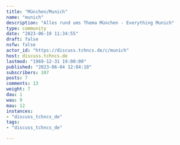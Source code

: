 ```yaml
---
title: "München/Munich" 
name: "munich"
description: "Alles rund ums Thema München - Everything Munich"
type: community
date: "2023-06-19 11:34:55"
draft: false
nsfw: false
actor_id: "https://discuss.tchncs.de/c/munich"
host: discuss.tchncs.de
lastmod: "1969-12-31 19:00:00"
published: "2023-06-04 12:04:18"
subscribers: 107
posts: 7
comments: 13
weight: 7
dau: 1
wau: 9
mau: 12
instances:
- "discuss_tchncs_de"
tags: 
- "discuss_tchncs_de"

---
```

